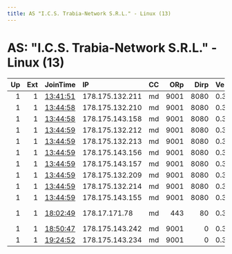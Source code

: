 ```yaml
---
title: AS "I.C.S. Trabia-Network S.R.L." - Linux (13)
---
```


# AS: "I.C.S. Trabia-Network S.R.L." - Linux (13)

|   Up |   Ext | JoinTime                                                                                            | IP              | CC   |   ORp |   Dirp | Version   | Contact                   | Nickname     |   eFamMembers |
|-----:|------:|:----------------------------------------------------------------------------------------------------|:----------------|:-----|------:|-------:|:----------|:--------------------------|:-------------|--------------:|
|    1 |     1 | [13:41:51](https://metrics.torproject.org/rs.html#details/E0259C34CEDF2D7A15271336EF65E21171EDF0FE) | 178.175.132.211 | md   |  9001 |   8080 | 0.3.5.7   | chatter                   | chatter      |             1 |
|    1 |     1 | [13:44:58](https://metrics.torproject.org/rs.html#details/14678AB26ED87E843B232EAEDF2A7BB384652473) | 178.175.132.210 | md   |  9001 |   8080 | 0.3.5.7   | rendon                    | rendon       |             1 |
|    1 |     1 | [13:44:58](https://metrics.torproject.org/rs.html#details/56F55271722E2F8FFC3A77CA3F7F955B703CB027) | 178.175.143.158 | md   |  9001 |   8080 | 0.3.5.7   | lincoln                   | lincoln      |             1 |
|    1 |     1 | [13:44:59](https://metrics.torproject.org/rs.html#details/1B2E31990B0F0A51920F40D5AB7598D41B214A20) | 178.175.132.212 | md   |  9001 |   8080 | 0.3.5.7   | dossier                   | dossier      |             1 |
|    1 |     1 | [13:44:59](https://metrics.torproject.org/rs.html#details/1C3EE6E25868F0A8B816B62D81534146F2616008) | 178.175.132.213 | md   |  9001 |   8080 | 0.3.5.7   | lark                      | lark         |             1 |
|    1 |     1 | [13:44:59](https://metrics.torproject.org/rs.html#details/1F25B74EF811858112DE18220B456F3CF6EE642E) | 178.175.143.156 | md   |  9001 |   8080 | 0.3.5.7   | cuban                     | cuban        |             1 |
|    1 |     1 | [13:44:59](https://metrics.torproject.org/rs.html#details/3722EEBB445B4E91B1A10CED86CD2E32B3C92D41) | 178.175.143.157 | md   |  9001 |   8080 | 0.3.5.7   | charly                    | charly       |             1 |
|    1 |     1 | [13:44:59](https://metrics.torproject.org/rs.html#details/3E48BE2E2AC257D20546B5547729F4A5096BE39F) | 178.175.132.209 | md   |  9001 |   8080 | 0.3.5.7   | matador                   | matador      |             1 |
|    1 |     1 | [13:44:59](https://metrics.torproject.org/rs.html#details/72193825EE4EE6F9EF3243D8A7B49DB9122ADF21) | 178.175.132.214 | md   |  9001 |   8080 | 0.3.5.7   | azorian                   | azorian      |             1 |
|    1 |     1 | [13:44:59](https://metrics.torproject.org/rs.html#details/A67EB8AA880ACC94B716E178576142CB25D63B8C) | 178.175.143.155 | md   |  9001 |   8080 | 0.3.5.7   | contras                   | contras      |             1 |
|    1 |     1 | [18:02:49](https://metrics.torproject.org/rs.html#details/3F50D11DE55C028B8F3EFC272BB1CD9138C1F9A4) | 178.17.171.78   | md   |   443 |     80 | 0.3.5.7   | Anon g774i12a2@protonmail | 0x616e6f6e   |             1 |
|    1 |     1 | [18:50:47](https://metrics.torproject.org/rs.html#details/8D382B06A645F2C7FC09BB76E1634C94601CEFBD) | 178.175.143.242 | md   |  9001 |      0 | 0.3.2.10  | randm@tuta.io             | lightbringer |             1 |
|    1 |     1 | [19:24:52](https://metrics.torproject.org/rs.html#details/65E90F20180ABA5F154D31564687C3314FF8489E) | 178.175.143.234 | md   |  9001 |      0 | 0.3.2.10  | None                      | spaceman95   |             1 |
